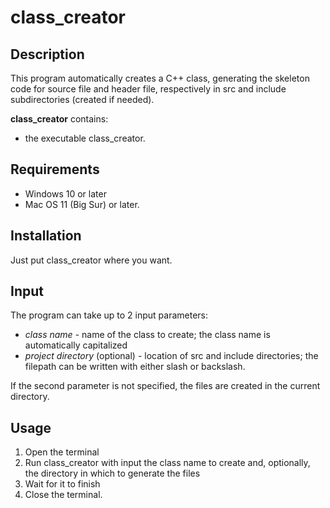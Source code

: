 # class_creator

## Description
This program automatically creates a C++ class, generating the skeleton code for source file and header file, respectively in src and include subdirectories (created if needed).

**class_creator** contains:
* the executable class_creator.

## Requirements
* Windows 10 or later
* Mac OS 11 (Big Sur) or later.

## Installation
Just put class_creator where you want.

## Input
The program can take up to 2 input parameters:
* *class name* - name of the class to create; the class name is automatically capitalized
* *project directory* (optional) - location of src and include directories; the filepath can be written with either slash or backslash.

If the second parameter is not specified, the files are created in the current directory.

## Usage
1. Open the terminal
2. Run class_creator with input the class name to create and, optionally, the directory in which to generate the files
3. Wait for it to finish
4. Close the terminal.
